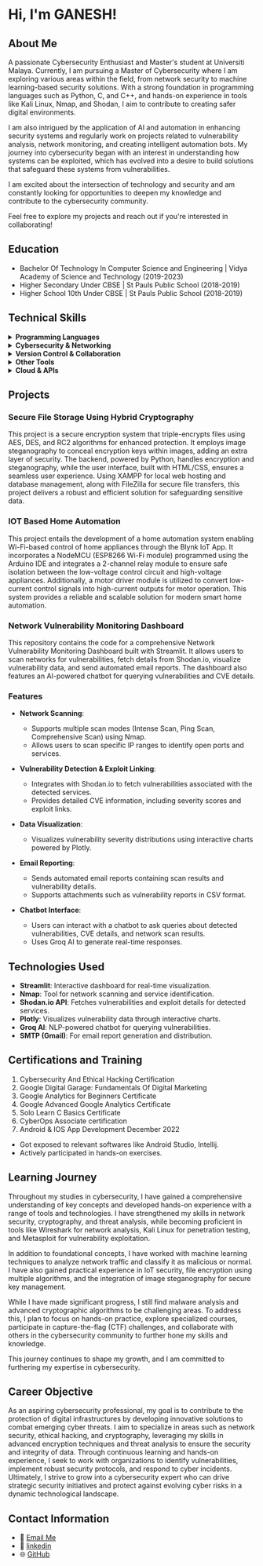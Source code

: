 # Hi, I'm GANESH!

## About Me
A passionate Cybersecurity Enthusiast and Master's student at Universiti Malaya. Currently, I am pursuing a Master of Cybersecurity where I am exploring various areas within the field, from network security to machine learning-based security solutions. With a strong foundation in programming languages such as Python, C, and C++, and hands-on experience in tools like Kali Linux, Nmap, and Shodan, I aim to contribute to creating safer digital environments.

I am also intrigued by the application of AI and automation in enhancing security systems and regularly work on projects related to vulnerability analysis, network monitoring, and creating intelligent automation bots. My journey into cybersecurity began with an interest in understanding how systems can be exploited, which has evolved into a desire to build solutions that safeguard these systems from vulnerabilities.

I am excited about the intersection of technology and security and am constantly looking for opportunities to deepen my knowledge and contribute to the cybersecurity community.

Feel free to explore my projects and reach out if you're interested in collaborating!
## Education
- Bachelor Of Technology In Computer Science and Engineering | Vidya Academy of Science and Technology (2019-2023)								       		
- Higher Secondary Under CBSE | St Pauls Public School (2018-2019)	 			        		
- Higher School 10th Under CBSE | St Pauls Public School (2018-2019)

## Technical Skills

<details>
  <summary><strong>Programming Languages</strong></summary>
  <ul>
    <li>C & C++:Systems programming, algorithm development, and performance optimization.</li>
    <li>Python:Scripting, automation, data analysis, machine learning, and web development.
</li>
  </ul>
</details>

<details>
  <summary><strong>Cybersecurity & Networking</strong></summary>
  <ul>
    <li>Kali Linux: Penetration testing, vulnerability analysis, and network security tasks.</li>
    <li>Linux Shell:Shell scripting for automation, system administration, and troubleshooting.</li>
    <li>Network Security Tools:Proficient in **Nmap** for network scanning and **Shodan** for vulnerability analysis.</li>
  </ul>
</details>

<details>
  <summary><strong>Version Control & Collaboration</strong></summary>
  <ul>
    <li>Git & GitHub:Proficient in using Git for version control and GitHub for project collaboration.</li>
  </ul>
</details>

<details>
  <summary><strong>Other Tools</strong></summary>
  <ul>
    <li>Microsoft Office:Proficient with Word, Excel, and PowerPoint for documentation, presentations, and data analysis..</li>
  </ul>
</details>

<details>
  <summary><strong>Cloud & APIs</strong></summary>
  <ul>
    <li>Groq API:Integrating Groq’s AI-powered chatbot API for conversational interfaces and vulnerability analysis..</li>
  </ul>
</details>

## Projects
### Secure File Storage Using Hybrid Cryptography 

This project is a secure encryption system that triple-encrypts files using AES, DES, and RC2 algorithms for enhanced protection. It employs image steganography to conceal encryption keys within images, adding an extra layer of security. The backend, powered by Python, handles encryption and steganography, while the user interface, built with HTML/CSS, ensures a seamless user experience. Using XAMPP for local web hosting and database management, along with FileZilla for secure file transfers, this project delivers a robust and efficient solution for safeguarding sensitive data.

### IOT Based Home Automation

This project entails the development of a home automation system enabling Wi-Fi-based control of home appliances through the Blynk IoT App. It incorporates a NodeMCU (ESP8266 Wi-Fi module) programmed using the Arduino IDE and integrates a 2-channel relay module to ensure safe isolation between the low-voltage control circuit and high-voltage appliances. Additionally, a motor driver module is utilized to convert low-current control signals into high-current outputs for motor operation. This system provides a reliable and scalable solution for modern smart home automation.

### Network Vulnerability Monitoring Dashboard

This repository contains the code for a comprehensive Network Vulnerability Monitoring Dashboard built with Streamlit. It allows users to scan networks for vulnerabilities, fetch details from Shodan.io, visualize vulnerability data, and send automated email reports. The dashboard also features an AI-powered chatbot for querying vulnerabilities and CVE details.

### Features

- **Network Scanning**: 
  - Supports multiple scan modes (Intense Scan, Ping Scan, Comprehensive Scan) using Nmap.
  - Allows users to scan specific IP ranges to identify open ports and services.

- **Vulnerability Detection & Exploit Linking**: 
  - Integrates with Shodan.io to fetch vulnerabilities associated with the detected services.
  - Provides detailed CVE information, including severity scores and exploit links.

- **Data Visualization**: 
  - Visualizes vulnerability severity distributions using interactive charts powered by Plotly.

- **Email Reporting**: 
  - Sends automated email reports containing scan results and vulnerability details.
  - Supports attachments such as vulnerability reports in CSV format.

- **Chatbot Interface**:
  - Users can interact with a chatbot to ask queries about detected vulnerabilities, CVE details, and network scan results.
  - Uses Groq AI to generate real-time responses.

## Technologies Used

- **Streamlit**: Interactive dashboard for real-time visualization.
- **Nmap**: Tool for network scanning and service identification.
- **Shodan.io API**: Fetches vulnerabilities and exploit details for detected services.
- **Plotly**: Visualizes vulnerability data through interactive charts.
- **Groq AI**: NLP-powered chatbot for querying vulnerabilities.
- **SMTP (Gmail)**: For email report generation and distribution.

## Certifications and Training
1. Cybersecurity And Ethical Hacking Certification
2. Google Digital Garage: Fundamentals Of Digital Marketing
3. Google Analytics for Beginners Certificate
4. Google Advanced Google Analytics Certificate
5. Solo Learn C Basics Certificate
6. CyberOps Associate certification
7. Android & IOS App Development December 2022
- Got exposed to relevant softwares like Android Studio, Intellij.
- Actively participated in hands-on exercises.

## Learning Journey
Throughout my studies in cybersecurity, I have gained a comprehensive understanding of key concepts and developed hands-on experience with a range of tools and technologies. I have strengthened my skills in network security, cryptography, and threat analysis, while becoming proficient in tools like Wireshark for network analysis, Kali Linux for penetration testing, and Metasploit for vulnerability exploitation.

In addition to foundational concepts, I have worked with machine learning techniques to analyze network traffic and classify it as malicious or normal. I have also gained practical experience in IoT security, file encryption using multiple algorithms, and the integration of image steganography for secure key management.

While I have made significant progress, I still find malware analysis and advanced cryptographic algorithms to be challenging areas. To address this, I plan to focus on hands-on practice, explore specialized courses, participate in capture-the-flag (CTF) challenges, and collaborate with others in the cybersecurity community to further hone my skills and knowledge.

This journey continues to shape my growth, and I am committed to furthering my expertise in cybersecurity.

## Career Objective
 As an aspiring cybersecurity professional, my goal is to contribute to the protection of digital infrastructures by developing innovative solutions to combat emerging cyber threats. I aim to specialize in areas such as network security, ethical hacking, and cryptography, leveraging my skills in advanced encryption techniques and threat analysis to ensure the security and integrity of data. Through continuous learning and hands-on experience, I seek to work with organizations to identify vulnerabilities, implement robust security protocols, and respond to cyber incidents. Ultimately, I strive to grow into a cybersecurity expert who can drive strategic security initiatives and protect against evolving cyber risks in a dynamic technological landscape.

## Contact Information

- 📧 [Email Me](mailto:ganesharappath@gmail.com)
- 💼 [linkedin](https://www.linkedin.com/in/ganesh-subramanian-a048772a0)
- 🌐 [GitHub](https://github.com/Ganesh-A-S)

